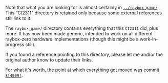 Note that what you are looking for is almost certainly in [`../raybox_game/`](../raybox_game/). This "CI2311" directory is retained only because some external references still link to it.

The `raybox_game/` directory contains everything that this `CI2311` did, plus more. It has now been made generic, intended to work on all different raybox-zero hardware implementations (though this might be a work-in-progress still).

If you found a reference pointing to this directory, please let me and/or the original author know to update their links.

For what it's worth, the point at which everything got moved was commit [`8f4009f`](https://github.com/algofoogle/raybox-zero/commit/8f4009f198333c6ad96ffd675cb20190a45b5568).

